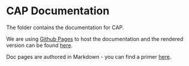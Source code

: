 # CAP Documentation

The folder contains the documentation for CAP.

We are using [Github Pages](https://github.com/dotnetcore/CAP/tree/gh-pages) to host the documentation and the rendered version can be found [here](http://cap.dotnet-china.com).

Doc pages are authored in Markdown  - you can find a primer [here](https://help.gamejolt.com/markdown).
